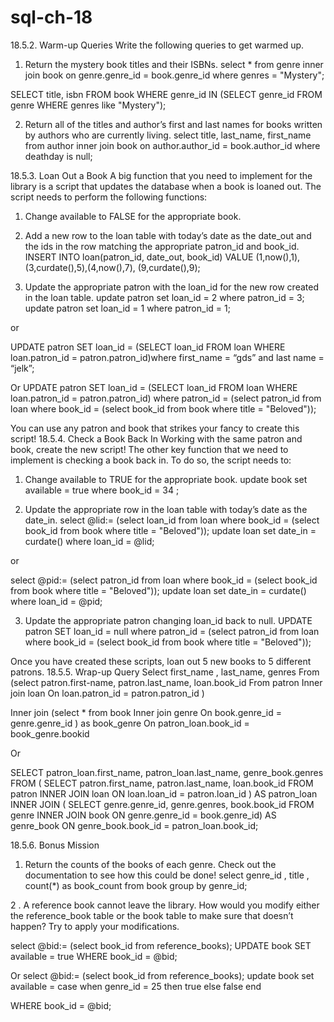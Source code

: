 # sql-ch-18


18.5.2. Warm-up Queries
Write the following queries to get warmed up.
1.	Return the mystery book titles and their ISBNs.
select * from genre inner join book on genre.genre_id = book.genre_id where genres = "Mystery";



SELECT title, isbn
FROM book
WHERE genre_id IN (SELECT genre_id FROM genre WHERE genres like "Mystery");
 
2.	Return all of the titles and author’s first and last names for books written by authors who are currently living.
select title, last_name, first_name from author inner join book on author.author_id = book.author_id where deathday is null;

 
18.5.3. Loan Out a Book
A big function that you need to implement for the library is a script that updates the database when a book is loaned out.
The script needs to perform the following functions:
1.	Change available to FALSE for the appropriate book.


2.	Add a new row to the loan table with today’s date as the date_out and the ids in the row matching the appropriate patron_id and book_id.
INSERT INTO loan(patron_id, date_out, book_id)
VALUE (1,now(),1), (3,curdate(),5),(4,now(),7), (9,curdate(),9);

 
3.	Update the appropriate patron with the loan_id for the new row created in the loan table.
update patron set loan_id = 2 where patron_id = 3;
update patron set loan_id = 1 where patron_id = 1;

or 

UPDATE patron
SET loan_id = (SELECT loan_id
   FROM loan
   WHERE loan.patron_id = patron.patron_id)where first_name = “gds” and last name = “jelk”;

Or 
UPDATE patron
SET loan_id = (SELECT loan_id
   FROM loan
   WHERE 
   loan.patron_id = patron.patron_id) 
   where 
   patron_id = (select patron_id from loan where book_id = (select book_id from book where title = "Beloved"));

 
You can use any patron and book that strikes your fancy to create this script!
18.5.4. Check a Book Back In
Working with the same patron and book, create the new script!
The other key function that we need to implement is checking a book back in. To do so, the script needs to:
1.	Change available to TRUE for the appropriate book.
update book 
set available = true where book_id = 34 ;

 
2.	Update the appropriate row in the loan table with today’s date as the date_in.
select @lid:= (select loan_id from loan where book_id = (select book_id from book where title = "Beloved"));
update loan 
set date_in = curdate() 
where 
loan_id = @lid;

or

select @pid:= (select patron_id from loan where book_id = (select book_id from book where title = "Beloved"));
update loan 
set date_in = curdate() 
where 
loan_id = @pid;

 

3.	Update the appropriate patron changing loan_id back to null.
UPDATE patron
SET loan_id = null 
   where 
   patron_id = (select patron_id from loan where book_id = (select book_id from book where title = "Beloved"));
 


Once you have created these scripts, loan out 5 new books to 5 different patrons.
18.5.5. Wrap-up Query
Select first_name , last_name, genres 
From (select patron.first-name, patron.last_name, loan.book_id
From patron 
Inner join loan 
On loan.patron_id = patron.patron_id
)

Inner join (select * from book
Inner join genre
On book.genre_id = genre.genre_id
) as book_genre
On patron_loan.book_id = book_genre.bookid

Or


SELECT patron_loan.first_name, patron_loan.last_name, genre_book.genres
FROM (
	SELECT patron.first_name, patron.last_name, loan.book_id
    FROM patron
    INNER JOIN loan ON loan.loan_id = patron.loan_id
) AS patron_loan
INNER JOIN (
	SELECT  genre.genre_id, genre.genres, book.book_id
    FROM genre
    INNER JOIN book ON genre.genre_id = book.genre_id) AS genre_book
ON genre_book.book_id = patron_loan.book_id;

18.5.6. Bonus Mission
1.	Return the counts of the books of each genre. Check out the documentation to see how this could be done!
select genre_id , title , count(*) as book_count from book group by genre_id;
 

2 . A reference book cannot leave the library. How would you modify either the reference_book table or the book table to make sure that doesn’t happen? Try to apply your modifications.

select @bid:= (select book_id from reference_books);
   UPDATE book
SET available = true
 WHERE book_id = @bid;

Or 
select @bid:= (select book_id from reference_books);
update book
set available = case 
when genre_id = 25 then true
else
      false
end
    
WHERE book_id = @bid;

 








